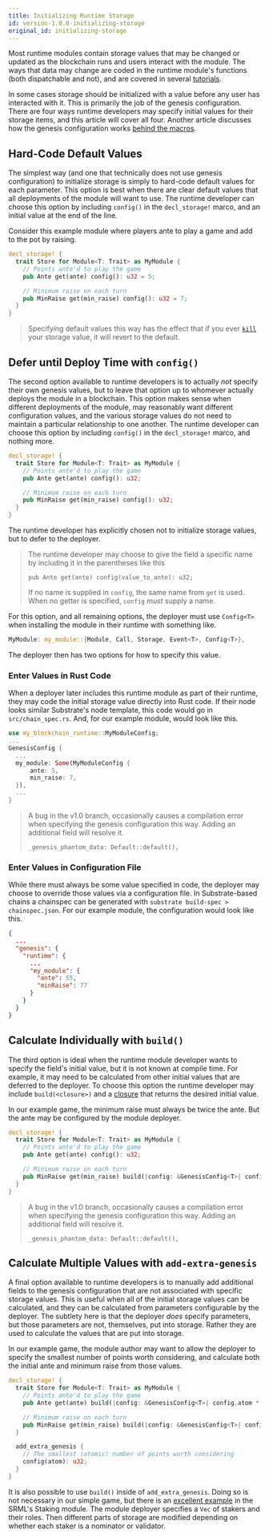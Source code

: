 ```yaml
---
title: Initializing Runtime Storage
id: version-1.0.0-initializing-storage
original_id: initializing-storage
---
```


Most runtime modules contain storage values that may be changed or updated as the blockchain runs and users interact with the module. The ways that data may change are coded in the runtime module's functions (both dispatchable and not), and are covered in several [tutorials](/tutorials).

In some cases storage should be initialized with a value before any user has interacted with it. This is primarily the job of the genesis configuration. There are four ways runtime developers may specify initial values for their storage items, and this article will cover all four. Another article discusses how the genesis configuration works [behind the macros](runtime/types/genesisconfig-struct.md).

## Hard-Code Default Values

The simplest way (and one that technically does not use genesis configuration) to initialize storage is simply to hard-code default values for each parameter. This option is best when there are clear default values that all deployments of the module will want to use. The runtime developer can choose this option by including `config()` in the `decl_storage!` marco, and an initial value at the end of the line.

Consider this example module where players ante to play a game and add to the pot by raising.

```rust
decl_storage! {
  trait Store for Module<T: Trait> as MyModule {
    // Points ante'd to play the game
    pub Ante get(ante) config(): u32 = 5;

    // Minimum raise on each turn
    pub MinRaise get(min_raise) config(): u32 = 7;
  }
}
```

> Specifying default values this way has the effect that if you ever [`kill`](https://substrate.dev/rustdocs/v1.0/srml_support/storage/trait.StorageValue.html#tymethod.kill) your storage value, it will revert to the default.

## Defer until Deploy Time with `config()`

The second option available to runtime developers is to actually _not_ specify their own genesis values, but to leave that option up to whomever actually deploys the module in a blockchain. This option makes sense when different deployments of the module, may reasonably want different configuration values, and the various storage values do not need to maintain a particular relationship to one another. The runtime developer can choose this option by including `config()` in the `decl_storage!` marco, and nothing more.

```rust
decl_storage! {
  trait Store for Module<T: Trait> as MyModule {
    // Points ante'd to play the game
    pub Ante get(ante) config(): u32;

    // Minimum raise on each turn
    pub MinRaise get(min_raise) config(): u32;
  }
}
```

The runtime developer has explicitly chosen not to initialize storage values, but to defer to the deployer.

> The runtime developer may choose to give the field a specific name by including it in the parentheses like this
>
> `pub Ante get(ante) config(value_to_ante): u32;`
>
> If no name is supplied in `config`, the same name from `get` is used. When no getter is specified, `config` _must_ supply a name.

For this option, and all remaining options, the deployer must use `Config<T>` when installing the module in their runtime with something like.

```rust
MyModule: my_module::{Module, Call, Storage, Event<T>, Config<T>},
```

The deployer then has two options for how to specify this value.

### Enter Values in Rust Code

When a deployer later includes this runtime module as part of their runtime, they may code the initial storage value directly into Rust code. If their node looks similar Substrate's node template, this code would go in `src/chain_spec.rs`. And, for our example module, would look like this.

```rust
use my_blockchain_runtime::MyModuleConfig;
...
GenesisConfig {
  ...
  my_module: Some(MyModuleConfig {
      ante: 5,
      min_raise: 7,
  }),
  ...
}
```

> A bug in the v1.0 branch, occasionally causes a compilation error when specifying the genesis configuration this way. Adding an additional field will resolve it.
>
> `_genesis_phantom_data: Default::default(),`

### Enter Values in Configuration File

While there must always be some value specified in code, the deployer may choose to override those values via a configuration file. In Substrate-based chains a chainspec can be generated with `substrate build-spec > chainspec.json`. For our example module, the configuration would look like this.

```json
{
  ...
  "genesis": {
    "runtime": {
      ...
      "my_module": {
        "ante": 55,
        "minRaise": 77
      }
    }
  }
}
```

## Calculate Individually with `build()`

The third option is ideal when the runtime module developer wants to specify the field's initial value, but it is not known at compile time. For example, it may need to be calculated from other initial values that are deferred to the deployer. To choose this option the runtime developer may include `build(<closure>)` and a [closure](https://doc.rust-lang.org/stable/book/ch13-01-closures.html) that returns the desired initial value.

In our example game, the minimum raise must always be twice the ante. But the ante may be configured by the module deployer.
```rust
decl_storage! {
  trait Store for Module<T: Trait> as MyModule {
    // Points ante'd to play the game
    pub Ante get(ante) config(): u32;

    // Minimum raise on each turn
    pub MinRaise get(min_raise) build(|config: &GenesisConfig<T>| config.ante * 2): u32;
  }
}
```
> A bug in the v1.0 branch, occasionally causes a compilation error when specifying the genesis configuration this way. Adding an additional field will resolve it.
>
> `_genesis_phantom_data: Default::default(),`

## Calculate Multiple Values with `add-extra-genesis`

A final option available to runtime developers is to manually add additional fields to the genesis configuration that are not associated with specific storage values. This is useful when all of the initial storage values can be calculated, and they can be calculated from parameters configurable by the deployer. The subtlety here is that the deployer _does_ specify parameters, but those parameters are not, themselves, put into storage. Rather they are used to calculate the values that are put into storage.

In our example game, the module author may want to allow the deployer to specify the smallest number of points worth considering, and calculate both the initial ante and minimum raise from those values.

```rust
decl_storage! {
  trait Store for Module<T: Trait> as MyModule {
    // Points ante'd to play the game
    pub Ante get(ante) build(|config: &GenesisConfig<T>| config.atom * 2): u32;

    // Minimum raise on each turn
    pub MinRaise get(min_raise) build(|config: &GenesisConfig<T>| config.atom * 3): u32;
  }

  add_extra_genesis {
    // The smallest (atomic) number of points worth considering
    config(atom): u32;
  }
}
```

It is also possible to use `build()` inside of `add_extra_genesis`. Doing so is not necessary in our simple game, but there is an [excellent example](https://github.com/paritytech/substrate/blob/v1.0/srml/staking/src/lib.rs#L525) in the SRML's Staking module. The module deployer specifies a `Vec` of stakers and their roles. Then different parts of storage are modified depending on whether each staker is a nominator or validator.
